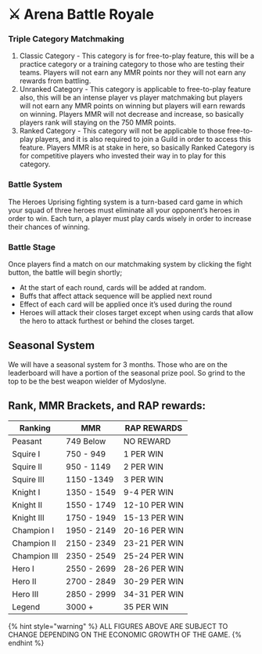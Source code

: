 # ⚔ Arena Battle Royale

### Triple Category Matchmaking

1. Classic Category - This category is for free-to-play feature, this will be a practice category or a training category to those who are testing their teams. Players will not earn any MMR points nor they will not earn any rewards from battling.
2. Unranked Category - This category is applicable to free-to-play feature also, this will be an intense player vs player matchmaking but players will not earn any MMR points on winning but players will earn rewards on winning. Players MMR will not decrease and increase, so basically players rank will staying on the 750 MMR points.
3. Ranked Category - This category will not be applicable to those free-to-play players, and it is also required to join a Guild in order to access this feature. Players MMR is at stake in here, so basically Ranked Category is for competitive players who invested their way in to play for this category.

### Battle System

The Heroes Uprising fighting system is a turn-based card game in which your squad of three heroes must eliminate all your opponent’s heroes in order to win. Each turn, a player must play cards wisely in order to increase their chances of winning.

### Battle Stage

Once players find a match on our matchmaking system by clicking the fight button, the battle will begin shortly;

* At the start of each round, cards will be added at random.&#x20;
* Buffs that affect attack sequence will be applied next round&#x20;
* Effect of each card will be applied once it’s used during the round&#x20;
* Heroes will attack their closes target except when using cards that allow the hero to attack furthest or behind the closes target.

## Seasonal System

We will have a seasonal system for 3 months. Those who are on the leaderboard will have a portion of the seasonal prize pool. So grind to the top to be the best weapon wielder of Mydoslyne.

## Rank, MMR Brackets, and RAP rewards:

| Ranking      | MMR         | RAP REWARDS   |
| ------------ | ----------- | ------------- |
| Peasant      | 749 Below   | NO REWARD     |
| Squire I     | 750 - 949   | 1 PER WIN     |
| Squire II    | 950 - 1149  | 2 PER WIN     |
| Squire III   | 1150 -1349  | 3 PER WIN     |
| Knight I     | 1350 - 1549 | 9-4 PER WIN   |
| Knight II    | 1550 - 1749 | 12-10 PER WIN |
| Knight III   | 1750 - 1949 | 15-13 PER WIN |
| Champion I   | 1950 - 2149 | 20-16 PER WIN |
| Champion II  | 2150 - 2349 | 23-21 PER WIN |
| Champion III | 2350 - 2549 | 25-24 PER WIN |
| Hero I       | 2550 - 2699 | 28-26 PER WIN |
| Hero II      | 2700 - 2849 | 30-29 PER WIN |
| Hero III     | 2850 - 2999 | 34-31 PER WIN |
| Legend       | 3000 +      | 35 PER WIN    |

{% hint style="warning" %}
ALL FIGURES ABOVE ARE SUBJECT TO CHANGE DEPENDING ON THE ECONOMIC GROWTH OF THE GAME.
{% endhint %}
